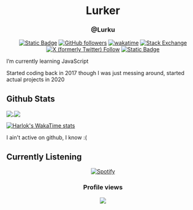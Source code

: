 
<h1 style="text-align: center;">Lurker</h1>

<h3 style="text-align: center;">@Lurku</h3>

<div align="center">
 
 [![Static Badge](https://img.shields.io/badge/@lurkuu-5865F2?logo=discord&logoColor=white&link=https%3A%2F%2Fdiscordapp.com%2Fusers%2F671761420546867200%2F)](https://discordapp.com/users/671761420546867200/)
 [![GitHub followers](https://img.shields.io/github/followers/Lurku?style=flat&logo=github)](https://github.com/Lurku)
 [![wakatime](https://wakatime.com/badge/user/018d54ff-4507-4151-95a3-a7a9e173fb07.svg)](https://wakatime.com/@018d54ff-4507-4151-95a3-a7a9e173fb07)
 [![Stack Exchange](https://img.shields.io/stackexchange/stackoverflow/r/17017787?style=flat&logo=stackoverflow&color=%23f3812b&link=https%3A%2F%2Fstackoverflow.com%2Fusers%2F17017787%2Flurku%3Ftab%3Dprofile)](https://stackoverflow.com/users/17017787/lurku)
 [![X (formerly Twitter) Follow](https://img.shields.io/twitter/follow/Lurkuu?style=flat&logo=x&label=Lurkuu)](https://twitter.com/Lurkuu)
 [![Static Badge](https://img.shields.io/badge/Website-262626?logo=oracle&link=https%3A%2F%2Fdiscordapp.com%2Fusers%2F671761420546867200%2F)](https://lurker.netlify.app/)
</div>



I’m currently learning JavaScript

Started coding back in 2017 though I was just messing around, started actual projects in 2020




<h2>Github Stats</h2>
<a href="https://github.com/Lurku?tab=repositories">
  <img align="center" src="https://github-readme-stats.vercel.app/api?username=Lurku&show_icons=true&theme=dark&bg_color=00000000&ring_color=00ff00&hide_border=true" />
</a>
<a href="https://www.youtube.com/watch?v=fC7oUOUEEi4">
  <img align="center" src="https://github-readme-stats.vercel.app/api/top-langs/?username=Lurku&size_weight=0.5&count_weight=0.5&theme=dark&bg_color=00000000&hide_border=true&layout=compact" />
</a>


[![Harlok's WakaTime stats](https://github-readme-stats.vercel.app/api/wakatime?username=Lurku&theme=dark&bg_color=00000000&hide_border=true)](https://github.com/anuraghazra/github-readme-stats)


I ain't active on github, I know :(

<h2>Currently Listening</h2>
<div align=center>
 
[![Spotify](https://spotify-for-readme-sigma.vercel.app/api/spotify)](https://open.spotify.com/user/13vxh61m2o4xkfgcot0zkgi5j)

<h3>Profile views</h3>

![](https://count.getloli.com/get/@Lurku?theme=gelbooru)
</div>
